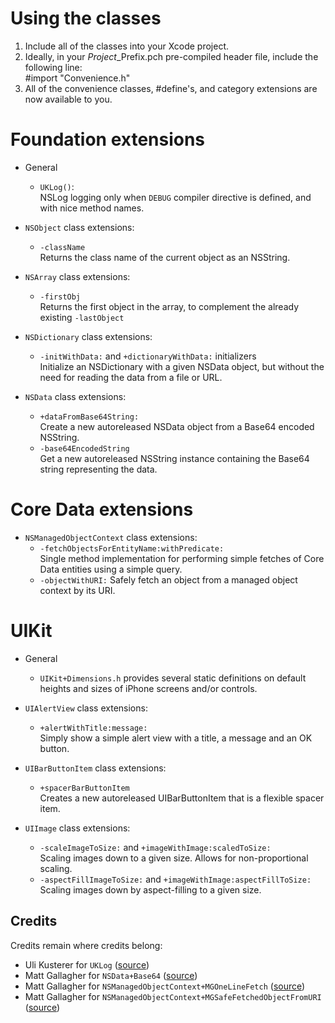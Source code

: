 Using the classes
=================
1. Include all of the classes into your Xcode project.
2. Ideally, in your *Project*_Prefix.pch pre-compiled header file, include
   the following line:  
       #import "Convenience.h"
3. All of the convenience classes, #define's, and category extensions are now
   available to you.

Foundation extensions
=====================
* General
  - `UKLog()`:  
    NSLog logging only when `DEBUG` compiler directive is defined, and with nice
    method names.
  
* `NSObject` class extensions:
  - `-className`  
    Returns the class name of the current object as an NSString.

* `NSArray` class extensions:
  - `-firstObj`  
    Returns the first object in the array, to complement the already existing
    `-lastObject`
  
* `NSDictionary` class extensions:
  - `-initWithData:` and `+dictionaryWithData:` initializers  
    Initialize an NSDictionary with a given NSData object, but without the need
    for reading the data from a file or URL.

* `NSData` class extensions:
  - `+dataFromBase64String:`  
    Create a new autoreleased NSData object from a Base64 encoded NSString.
  - `-base64EncodedString`  
	Get a new autoreleased NSString instance containing the Base64 string
	representing the data.
  
Core Data extensions
====================
* `NSManagedObjectContext` class extensions:
  - `-fetchObjectsForEntityName:withPredicate:`  
    Single method implementation for performing simple fetches of Core Data
    entities using a simple query.
  - `-objectWithURI:`
    Safely fetch an object from a managed object context by its URI.

UIKit
=====
* General
  - `UIKit+Dimensions.h` provides several static definitions on default heights
    and sizes of iPhone screens and/or controls.

* `UIAlertView` class extensions:
  - `+alertWithTitle:message:`  
	Simply show a simple alert view with a title, a message and an OK button.

* `UIBarButtonItem` class extensions:
  - `+spacerBarButtonItem`  
    Creates a new autoreleased UIBarButtonItem that is a flexible spacer item.

* `UIImage` class extensions:
  - `-scaleImageToSize:` and `+imageWithImage:scaledToSize:`  
    Scaling images down to a given size. Allows for non-proportional scaling.
  - `-aspectFillImageToSize:` and `+imageWithImage:aspectFillToSize:`  
    Scaling images down by aspect-filling to a given size.

Credits
-------
Credits remain where credits belong:

* Uli Kusterer for `UKLog`
  ([source](http://zathras.de/angelweb/blog-uk-helper-macros.htm))
* Matt Gallagher for `NSData+Base64`
  ([source](http://cocoawithlove.com/2009/06/base64-encoding-options-on-mac-and.html))
* Matt Gallagher for `NSManagedObjectContext+MGOneLineFetch`
  ([source](http://cocoawithlove.com/2008/03/core-data-one-line-fetch.html))
* Matt Gallagher for `NSManagedObjectContext+MGSafeFetchedObjectFromURI`
  ([source](http://cocoawithlove.com/2008/08/safely-fetching-nsmanagedobject-by-uri.html))
